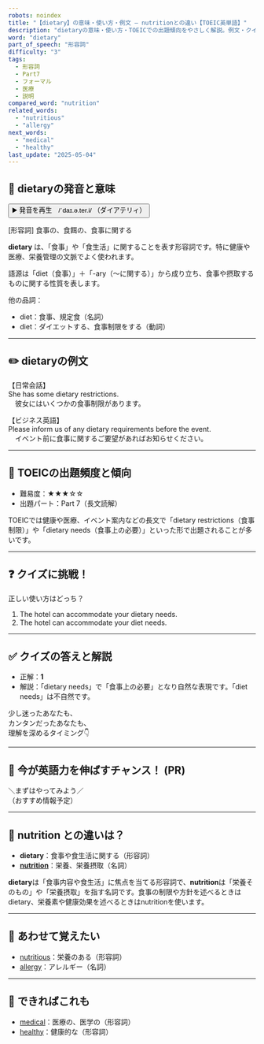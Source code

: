 ```yaml
---
robots: noindex
title: "【dietary】の意味・使い方・例文 ― nutritionとの違い【TOEIC英単語】"
description: "dietaryの意味・使い方・TOEICでの出題傾向をやさしく解説。例文・クイズ付きでnutritionとの違いもわかりやすく学べます。"
word: "dietary"
part_of_speech: "形容詞"
difficulty: "3"
tags:
  - 形容詞
  - Part7
  - フォーマル
  - 医療
  - 説明
compared_word: "nutrition"
related_words:
  - "nutritious"
  - "allergy"
next_words:
  - "medical"
  - "healthy"
last_update: "2025-05-04"
---
```


## 🔰 dietaryの発音と意味

<button class="play-audio" onclick="playTTS('dietary')">
  <span class="play-audio-main">
    ▶️ 発音を再生　/ˈdaɪ.ə.ter.i/
  </span>
  <span class="play-audio-sub">
    （ダイアテリィ）
  </span>
</button>

[形容詞] 食事の、食餌の、食事に関する

**dietary** は、「食事」や「食生活」に関することを表す形容詞です。特に健康や医療、栄養管理の文脈でよく使われます。

語源は「diet（食事）」＋「-ary（～に関する）」から成り立ち、食事や摂取するものに関する性質を表します。

他の品詞：  
- diet：食事、規定食（名詞）
- diet：ダイエットする、食事制限をする（動詞）

---

## ✏️ dietaryの例文

【日常会話】  
She has some dietary restrictions.  
　彼女にはいくつかの食事制限があります。

【ビジネス英語】  
Please inform us of any dietary requirements before the event.  
　イベント前に食事に関するご要望があればお知らせください。

---

## 🎯 TOEICの出題頻度と傾向

- 難易度：★★★☆☆
- 出題パート：Part 7（長文読解）

TOEICでは健康や医療、イベント案内などの長文で「dietary restrictions（食事制限）」や「dietary needs（食事上の必要）」といった形で出題されることが多いです。

---

## ❓ クイズに挑戦！

正しい使い方はどっち？

1. The hotel can accommodate your dietary needs.  
2. The hotel can accommodate your diet needs.

---

## ✅ クイズの答えと解説

- 正解：**1**
- 解説：「dietary needs」で「食事上の必要」となり自然な表現です。「diet needs」は不自然です。

少し迷ったあなたも、  
カンタンだったあなたも、  
理解を深めるタイミング👇️

---

## 🚀 今が英語力を伸ばすチャンス！ (PR)

<div class="info-center">
＼まずはやってみよう／<br>  
（おすすめ情報予定）
</div>

---

## 🤔  nutrition との違いは？

- **dietary**：食事や食生活に関する（形容詞）
- **[nutrition](/word/nutrition/)**：栄養、栄養摂取（名詞）

**dietary**は「食事内容や食生活」に焦点を当てる形容詞で、**nutrition**は「栄養そのもの」や「栄養摂取」を指す名詞です。食事の制限や方針を述べるときはdietary、栄養素や健康効果を述べるときはnutritionを使います。

---

## 🧩 あわせて覚えたい

- [nutritious](/word/nutritious/)：栄養のある（形容詞）
- [allergy](/word/allergy/)：アレルギー（名詞）

---

## 📖 できればこれも

- [medical](/word/medical/)：医療の、医学の（形容詞）
- [healthy](/word/healthy/)：健康的な（形容詞）

<!-- cvid: aid07_bid08 -->
